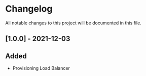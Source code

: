 # Changelog

All notable changes to this project will be documented in this file.

## [1.0.0] - 2021-12-03

## Added

- Provisioning Load Balancer
